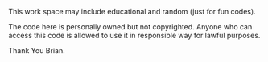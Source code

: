 This work space may include educational and random (just for fun codes).

The code here is personally owned but not copyrighted. 
Anyone who can access this code is allowed to use it in  responsible way for lawful purposes.

Thank You
Brian.
